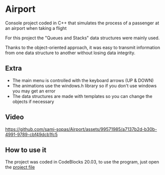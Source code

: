 # Airport

Console project coded in C++ that simulates the process of a passenger at an airport when taking a flight

For this project the "Queues and Stacks" data structures were mainly used.

Thanks to the object-oriented approach, it was easy to transmit information from one data structure to another without losing data integrity.

## Extra
- The main menu is controlled with the keyboard arrows (UP & DOWN)
- The animations use the windows.h library so if you don't use windows you may get an error
- The data structures are made with templates so you can change the objects if necessary

## Video

https://github.com/sami-sopas/Airport/assets/99571985/a7137b2d-b30b-4991-9789-cbf49dcb1fc5

## How to use it

The project was coded in CodeBlocks 20.03, to use the program, just open the [project file](https://github.com/sami-sopas/Airport/blob/main/Proyecto%20Aeropuerto/Proyecto%20Aeropuerto.cbp)


